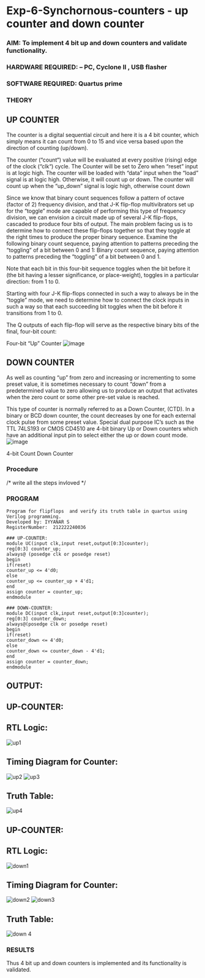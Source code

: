 # Exp-6-Synchornous-counters - up counter and down counter 
### AIM: To implement 4 bit up and down counters and validate  functionality.
### HARDWARE REQUIRED:  – PC, Cyclone II , USB flasher
### SOFTWARE REQUIRED:   Quartus prime
### THEORY 

## UP COUNTER 
The counter is a digital sequential circuit and here it is a 4 bit counter, which simply means it can count from 0 to 15 and vice versa based upon the direction of counting (up/down). 

The counter (“count“) value will be evaluated at every positive (rising) edge of the clock (“clk“) cycle.
The Counter will be set to Zero when “reset” input is at logic high.
The counter will be loaded with “data” input when the “load” signal is at logic high. Otherwise, it will count up or down.
The counter will count up when the “up_down” signal is logic high, otherwise count down

Since we know that binary count sequences follow a pattern of octave (factor of 2) frequency division, and that J-K flip-flop multivibrators set up for the “toggle” mode are capable of performing this type of frequency division, we can envision a circuit made up of several J-K flip-flops, cascaded to produce four bits of output.
The main problem facing us is to determine how to connect these flip-flops together so that they toggle at the right times to produce the proper binary sequence.
Examine the following binary count sequence, paying attention to patterns preceding the “toggling” of a bit between 0 and 1:
Binary count sequence, paying attention to patterns preceding the “toggling” of a bit between 0 and 1.

Note that each bit in this four-bit sequence toggles when the bit before it (the bit having a lesser significance, or place-weight), toggles in a particular direction: from 1 to 0.



 
 

Starting with four J-K flip-flops connected in such a way to always be in the “toggle” mode, we need to determine how to connect the clock inputs in such a way so that each succeeding bit toggles when the bit before it transitions from 1 to 0.

The Q outputs of each flip-flop will serve as the respective binary bits of the final, four-bit count:

 
 

Four-bit “Up” Counter
![image](https://user-images.githubusercontent.com/36288975/169644758-b2f4339d-9532-40c5-af40-8f4f8c942e2c.png)



## DOWN COUNTER 

As well as counting “up” from zero and increasing or incrementing to some preset value, it is sometimes necessary to count “down” from a predetermined value to zero allowing us to produce an output that activates when the zero count or some other pre-set value is reached.

This type of counter is normally referred to as a Down Counter, (CTD). In a binary or BCD down counter, the count decreases by one for each external clock pulse from some preset value. Special dual purpose IC’s such as the TTL 74LS193 or CMOS CD4510 are 4-bit binary Up or Down counters which have an additional input pin to select either the up or down count mode.
![image](https://user-images.githubusercontent.com/36288975/169644844-1a14e123-7228-4ed8-81a9-eb937dff4ac8.png)


4-bit Count Down Counter
### Procedure
/* write all the steps invloved */



### PROGRAM 
```
Program for flipflops  and verify its truth table in quartus using Verilog programming.
Developed by: IYYANAR S
RegisterNumber:  212222240036
```

```
### UP-COUNTER:
module UC(input clk,input reset,output[0:3]counter);
reg[0:3] counter_up;
always@ (posedge clk or posedge reset)
begin
if(reset)
counter_up <= 4'd0;
else
counter_up <= counter_up + 4'd1;
end
assign counter = counter_up;
endmodule

### DOWN-COUNTER:
module DC(input clk,input reset,output[0:3]counter);
reg[0:3] counter_down;
always@(posedge clk or posedge reset)
begin
if(reset)
counter_down <= 4'd0;
else
counter_down <= counter_down - 4'd1;
end
assign counter = counter_down;
endmodule
```
## OUTPUT:
## UP-COUNTER:
## RTL Logic:
![up1](https://github.com/Iyyanar22009120/Exp-7-Synchornous-counters-/assets/118680259/c30860a8-2350-43c4-9c21-579fca261a9a)

## Timing Diagram for Counter:
![up2](https://github.com/Iyyanar22009120/Exp-7-Synchornous-counters-/assets/118680259/90950189-6594-4645-afd4-51f47f9412b2)
![up3](https://github.com/Iyyanar22009120/Exp-7-Synchornous-counters-/assets/118680259/e5fbef8a-93e2-4e87-86bd-c4d7028d6125)

## Truth Table:
![up4](https://github.com/Iyyanar22009120/Exp-7-Synchornous-counters-/assets/118680259/9962e91b-0094-4b05-8f39-2a18a789aee5)

## UP-COUNTER:
## RTL Logic:
![down1](https://github.com/Iyyanar22009120/Exp-7-Synchornous-counters-/assets/118680259/dd30620d-efe0-4c9e-81fd-d4f6ea4d21e9)

## Timing Diagram for Counter:
![down2](https://github.com/Iyyanar22009120/Exp-7-Synchornous-counters-/assets/118680259/9dd0ecc7-3aa7-4252-ba4c-734e04208954)
![down3](https://github.com/Iyyanar22009120/Exp-7-Synchornous-counters-/assets/118680259/7feac700-0134-4a59-8d1c-0c185cd5fb27)

## Truth Table:
![down 4](https://github.com/Iyyanar22009120/Exp-7-Synchornous-counters-/assets/118680259/656d65fb-ef32-4d37-965e-1227fc18fe18)

### RESULTS 
Thus 4 bit up and down counters is implemented and its functionality is validated.
